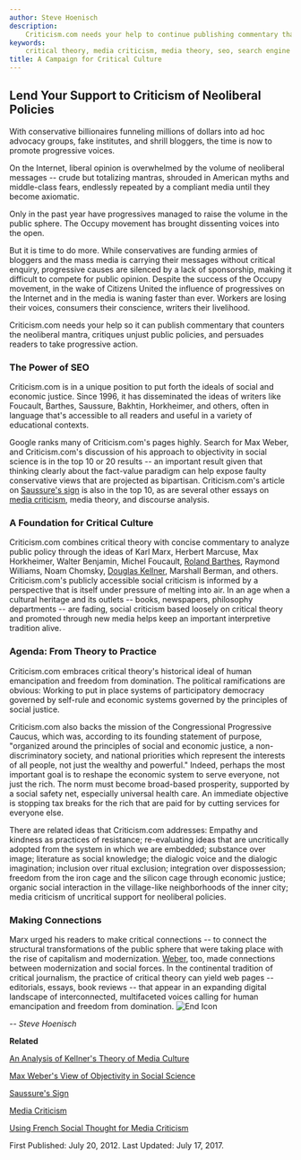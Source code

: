 ```yaml
---
author: Steve Hoenisch
description: 
	Criticism.com needs your help to continue publishing commentary that counters the neoliberal mantra, exposes unjust public policies, and persuades readers to take progressive action. Criticism.com combines critical theory with concise commentary to analyze public policy.
keywords: 
	critical theory, media criticism, media theory, seo, search engine optimization, progressive policies
title: A Campaign for Critical Culture
---
```





Lend Your Support to Criticism of Neoliberal Policies
-----------------------------------------------------

With conservative billionaires funneling millions of dollars into ad
hoc advocacy groups, fake institutes, and shrill bloggers, the time is
now to promote progressive voices.

On the Internet, liberal opinion is overwhelmed by the volume of
neoliberal messages -- crude but totalizing mantras, shrouded in
American myths and middle-class fears, endlessly repeated by a compliant
media until they become axiomatic.

Only in the past year have progressives managed to raise the volume in
the public sphere. The Occupy movement has brought dissenting voices
into the open.

But it is time to do more. While conservatives are funding armies of
bloggers and the mass media is carrying their messages without critical
enquiry, progressive causes are silenced by a lack of sponsorship,
making it difficult to compete for public opinion. Despite the success
of the Occupy movement, in the wake of Citizens United the influence of
progressives on the Internet and in the media is waning faster than
ever. Workers are losing their voices, consumers their conscience,
writers their livelihood.

Criticism.com needs your help so it can publish commentary that counters
the neoliberal mantra, critiques unjust public policies, and persuades
readers to take progressive action.




### The Power of SEO

Criticism.com is in a unique position to put forth the ideals of social
and economic justice. Since 1996, it has disseminated the ideas of
writers like Foucault, Barthes, Saussure, Bakhtin, Horkheimer, and
others, often in language that's accessible to all readers and useful in
a variety of educational contexts.

Google ranks many of Criticism.com's pages highly. Search for Max Weber,
and Criticism.com's discussion of his approach to objectivity in social
science is in the top 10 or 20 results -- an important result given that
thinking clearly about the fact-value paradigm can help expose faulty
conservative views that are projected as bipartisan. Criticism.com's
article on [Saussure's sign](/md/the_sign.html) is also in the top 10,
as are several other essays on [media criticism](/md/), media theory,
and discourse analysis.






### A Foundation for Critical Culture

Criticism.com combines critical theory with concise commentary to
analyze public policy through the ideas of Karl Marx, Herbert Marcuse,
Max Horkheimer, Walter Benjamin, Michel Foucault, [Roland
Barthes](/md/media-criticism-with-french-social-thought.html), Raymond
Williams, Noam Chomsky, [Douglas Kellner](/md/kellner.html), Marshall
Berman, and others. Criticism.com's publicly accessible social criticism
is informed by a perspective that is itself under pressure of melting
into air. In an age when a cultural heritage and its outlets -- books,
newspapers, philosophy departments -- are fading, social criticism based
loosely on critical theory and promoted through new media helps keep an
important interpretive tradition alive.






### Agenda: From Theory to Practice

Criticism.com embraces critical theory's historical ideal of human
emancipation and freedom from domination. The political ramifications
are obvious: Working to put in place systems of participatory democracy
governed by self-rule and economic systems governed by the principles of
social justice.

Criticism.com also backs the mission of the Congressional Progressive
Caucus, which was, according to its founding statement of purpose,
"organized around the principles of social and economic justice, a
non-discriminatory society, and national priorities which represent the
interests of all people, not just the wealthy and powerful." Indeed,
perhaps the most important goal is to reshape the economic system to
serve everyone, not just the rich. The norm must become broad-based
prosperity, supported by a social safety net, especially universal
health care. An immediate objective is stopping tax breaks for the rich
that are paid for by cutting services for everyone else.

There are related ideas that Criticism.com addresses: Empathy and
kindness as practices of resistance; re-evaluating ideas that are
uncritically adopted from the system in which we are embedded; substance
over image; literature as social knowledge; the dialogic voice and the
dialogic imagination; inclusion over ritual exclusion; integration over
dispossession; freedom from the iron cage and the silicon cage through
economic justice; organic social interaction in the village-like
neighborhoods of the inner city; media criticism of uncritical support
for neoliberal policies.






### Making Connections

Marx urged his readers to make critical connections -- to connect the
structural transformations of the public sphere that were taking place
with the rise of capitalism and modernization. [Weber](/md/weber1.html),
too, made connections between modernization and social forces. In the
continental tradition of critical journalism, the practice of critical
theory can yield web pages -- editorials, essays, book reviews -- that
appear in an expanding digital landscape of interconnected, multifaceted
voices calling for human emancipation and freedom from domination. ![End
Icon](/images/endbox.gif)

*-- Steve Hoenisch*

**Related**

<i class="fa fa-file-text"></i> [An Analysis of Kellner's Theory
of Media Culture](/md/kellner.html)

<i class="fa fa-file-text"></i> [Max Weber's View of Objectivity
in Social Science](/md/weber1.html)

<i class="fa fa-file-text"></i> [Saussure's
Sign](/md/the_sign.html)

<i class="fa fa-file-text"></i> [Media Criticism](/md/)

<i class="fa fa-file-text"></i> [Using French Social Thought for
Media Criticism](/md/media-criticism-with-french-social-thought.html)

First Published: July 20, 2012. Last Updated: July 17, 2017.


